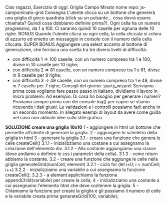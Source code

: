 Ciao ragazzi,
Esercizio di oggi: Griglia Campo Minato
nome repo: js-campominato-grid
Consegna
L'utente clicca su un bottone che genererà una griglia di gioco quadrata (click su un pulsante... cosa dovrà essere chiamata? Quindi cosa dobbiamo definire prima?).
Ogni cella ha un numero progressivo, da 1 a 100.
Ci saranno quindi 10 caselle per ognuna delle 10 righe.
BONUS
Quando l'utente clicca su ogni cella, la cella cliccata si colora di azzurro ed emetto un messaggio in console con il numero della cella cliccata.
SUPER BONUS
Aggiungere una select accanto al bottone di generazione, che fornisca una scelta tra tre diversi livelli di difficoltà:
- con difficoltà 1 => 100 caselle, con un numero compreso tra 1 e 100, divise in 10 caselle per 10 righe;
- con difficoltà 2 => 81 caselle, con un numero compreso tra 1 e 81, divise in 9 caselle per 9 righe;
- con difficoltà 3 => 49 caselle, con un numero compreso tra 1 e 49, divise in 7 caselle per 7 righe;
Consigli del giorno:  :party_wizard:
Scriviamo prima cosa vogliamo fare passo passo in italiano, dividiamo il lavoro in micro problemi.
Ad esempio:
Di cosa ho bisogno per generare i numeri?
Proviamo sempre prima con dei console.log() per capire se stiamo ricevendo i dati giusti.
Le validazioni e i controlli possiamo farli anche in un secondo momento.
In allegato esempi di layout da avere come guida nel caso non abbiate idee sullo stile grafico.




**SOLUZIONE creare una griglia 10x10**
1 - aggiungere in html un bottone che permette all'utente di generare la griglia.
2 - aggiungere lo scheletro della griglia in html
3 - generare la griglia
    3.1 - creare una funzione che genera le celle createCell()
        3.1.1 - inizializziamo una costane a cui assegnamo la creazione dell'elemento div.
        3.1.2 - Alla costante aggiungiamo una classe (dove andiamo a definire le css i parametri della cella).
        3.1.3 - come return abbiamo la costante.
    3.2 - creare una funzione che aggiunge le celle nella griglia generateGrid(numCell, element)
        3.2.1 - ciclo for (let i=0; i < numCell; i++)
            3.2.2 - inizializziamo una variabile a cui assegnamo la funzione createCell();
            3.2.3 - a element applichiamo la funzione appendChild(variabile) per creare la cella;
4 - inizializziamo una costante a cui assegnamo l'elemento html che deve contenere la griglia.
5 - Chiamiamo la funzione per creare la griglia e gli passiamo il numero di celle e la variabile creata prima
generateGrid(100, variabile);